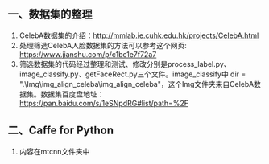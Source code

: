 ## 一、数据集的整理

1. CelebA数据集的介绍：http://mmlab.ie.cuhk.edu.hk/projects/CelebA.html
2. 处理筛选CelebA人脸数据集的方法可以参考这个网页: https://www.jianshu.com/p/c1bc1e7f72a7
3. 筛选数据集的代码经过整理和测试、修改分别是process_label.py、image_classify.py、getFaceRect.py三个文件。image_classify中 dir = ".\Img\img_align_celeba\img_align_celeba"，这个Img文件夹来自CelebA数据集。数据集百度盘地址：https://pan.baidu.com/s/1eSNpdRG#list/path=%2F

## 二、Caffe for Python

1. 内容在mtcnn文件夹中